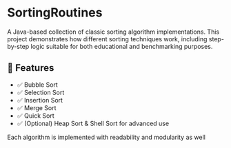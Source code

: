    # SortingRoutines 

A Java-based collection of classic sorting algorithm implementations. This project demonstrates how different sorting techniques work, including step-by-step logic suitable for both educational and benchmarking purposes.
     
## 🚀 Features    
 
- ✅ Bubble Sort  
- ✅ Selection Sort   
- ✅ Insertion Sort     
- ✅ Merge Sort         
- ✅ Quick Sort  
- ✅ (Optional) Heap Sort & Shell Sort for advanced use    
      
Each algorithm is implemented with readability and modularity as well           
        
   
       
      
      
    
     
     
  
   
 
